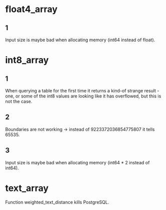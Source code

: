 # float4_array

## 1

Input size is maybe bad when allocating memory (int64 instead of float).

# int8_array

## 1

When querying a table for the first time it returns a kind-of strange result - one, or some of the int8 values are looking like it has overflowed, but this is not the case.

## 2

Boundaries are not working -> instead of 9223372036854775807 it tells 65535.

## 3

Input size is maybe bad when allocating memory (int64 * 2 instead of int64).

# text_array

Function weighted_text_distance kills PostgreSQL.
